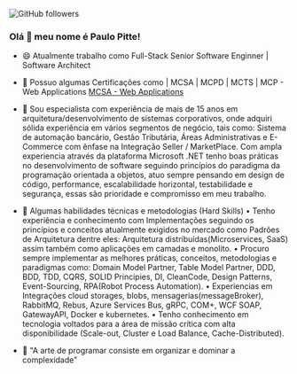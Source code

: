 ![GitHub followers](https://img.shields.io/github/followers/paulopitte?style=flat-square)

### Olá 👋 meu nome é Paulo Pitte!

* 😄 Atualmente trabalho como Full-Stack Senior Software Enginner | Software Architect 

* 🔭 Possuo algumas Certificações como | MCSA | MCPD | MCTS | MCP - Web Applications [MCSA - Web Applications](https://docs.microsoft.com/pt-br/learn/certifications/mcsa-web-applications-certification/)

* 💬 Sou especialista com experiência de mais de 15 anos em arquitetura/desenvolvimento de sistemas 
corporativos, onde adquiri sólida experiência em vários segmentos de negócio, tais como: Sistema de 
automação bancário, Gestão Tributária, Áreas Administrativas e E-Commerce com ênfase na
Integração Seller / MarketPlace.
Com ampla experiencia através da plataforma Microsoft .NET tenho boas práticas no desenvolvimento 
de software seguindo princípios do paradigma da programação orientada a objetos, atuo sempre 
pensando em design de código, performance, escalabilidade horizontal, testabilidade e segurança,
essas são prioridade e compromisso em meu trabalho. 

* 💬 Algumas habilidades técnicas e metodologias (Hard Skills)
• Tenho experiência e conhecimento com Implementações seguindo os princípios e conceitos 
atualmente exigidos no mercado como Padrões de Arquitetura dentre eles: Arquitetura 
distribuídas(Microservices, SaaS) assim também como aplicações em camadas e monolito.
• Procuro sempre implementar as melhores práticas, conceitos, metodologias e paradigmas como:
Domain Model Partner, Table Model Partner, DDD, BDD, TDD, CQRS, SOLID Principies, DI, CleanCode, Design Patterns, Event-Sourcing, RPA(Robot Process Automation).
• Experiencias em Integrações cloud storages, blobs, mensagerias(messageBroker), RabbitMQ, 
Rebus, Azure Services Bus, gRPC, COM+, WCF SOAP, GatewayAPI, Docker e kubernetes. 
• Tenho conhecimento em tecnologia voltados para a área de missão crítica com alta disponibilidade 
(Scale-out, Cluster e Load Balance, Cache-Distributed).


* 💬 "A arte de programar consiste em organizar e dominar a complexidade"
